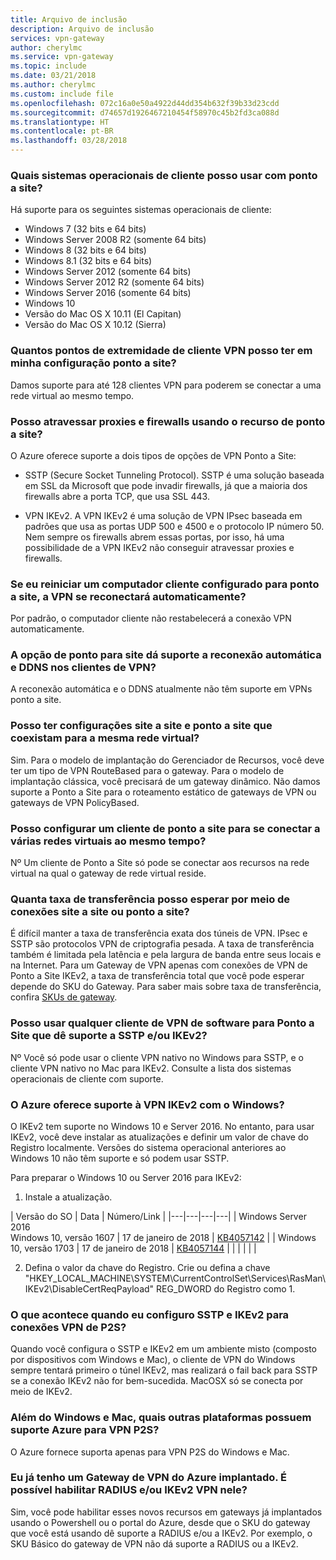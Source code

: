 ```yaml
---
title: Arquivo de inclusão
description: Arquivo de inclusão
services: vpn-gateway
author: cherylmc
ms.service: vpn-gateway
ms.topic: include
ms.date: 03/21/2018
ms.author: cherylmc
ms.custom: include file
ms.openlocfilehash: 072c16a0e50a4922d44dd354b632f39b33d23cdd
ms.sourcegitcommit: d74657d1926467210454f58970c45b2fd3ca088d
ms.translationtype: HT
ms.contentlocale: pt-BR
ms.lasthandoff: 03/28/2018
---
```

### <a name="supportedclientos"></a>Quais sistemas operacionais de cliente posso usar com ponto a site?

Há suporte para os seguintes sistemas operacionais de cliente:

* Windows 7 (32 bits e 64 bits)
* Windows Server 2008 R2 (somente 64 bits)
* Windows 8 (32 bits e 64 bits)
* Windows 8.1 (32 bits e 64 bits)
* Windows Server 2012 (somente 64 bits)
* Windows Server 2012 R2 (somente 64 bits)
* Windows Server 2016 (somente 64 bits)
* Windows 10
* Versão do Mac OS X 10.11 (El Capitan)
* Versão do Mac OS X 10.12 (Sierra)

### <a name="how-many-vpn-client-endpoints-can-i-have-in-my-point-to-site-configuration"></a>Quantos pontos de extremidade de cliente VPN posso ter em minha configuração ponto a site?

Damos suporte para até 128 clientes VPN para poderem se conectar a uma rede virtual ao mesmo tempo.

### <a name="can-i-traverse-proxies-and-firewalls-using-point-to-site-capability"></a>Posso atravessar proxies e firewalls usando o recurso de ponto a site?

O Azure oferece suporte a dois tipos de opções de VPN Ponto a Site:

* SSTP (Secure Socket Tunneling Protocol). SSTP é uma solução baseada em SSL da Microsoft que pode invadir firewalls, já que a maioria dos firewalls abre a porta TCP, que usa SSL 443.

* VPN IKEv2. A VPN IKEv2 é uma solução de VPN IPsec baseada em padrões que usa as portas UDP 500 e 4500 e o protocolo IP número 50. Nem sempre os firewalls abrem essas portas, por isso, há uma possibilidade de a VPN IKEv2 não conseguir atravessar proxies e firewalls.

### <a name="if-i-restart-a-client-computer-configured-for-point-to-site-will-the-vpn-automatically-reconnect"></a>Se eu reiniciar um computador cliente configurado para ponto a site, a VPN se reconectará automaticamente?

Por padrão, o computador cliente não restabelecerá a conexão VPN automaticamente.

### <a name="does-point-to-site-support-auto-reconnect-and-ddns-on-the-vpn-clients"></a>A opção de ponto para site dá suporte a reconexão automática e DDNS nos clientes de VPN?

A reconexão automática e o DDNS atualmente não têm suporte em VPNs ponto a site.

### <a name="can-i-have-site-to-site-and-point-to-site-configurations-coexist-for-the-same-virtual-network"></a>Posso ter configurações site a site e ponto a site que coexistam para a mesma rede virtual?

Sim. Para o modelo de implantação do Gerenciador de Recursos, você deve ter um tipo de VPN RouteBased para o gateway. Para o modelo de implantação clássica, você precisará de um gateway dinâmico. Não damos suporte a Ponto a Site para o roteamento estático de gateways de VPN ou gateways de VPN PolicyBased.

### <a name="can-i-configure-a-point-to-site-client-to-connect-to-multiple-virtual-networks-at-the-same-time"></a>Posso configurar um cliente de ponto a site para se conectar a várias redes virtuais ao mesmo tempo?

Nº Um cliente de Ponto a Site só pode se conectar aos recursos na rede virtual na qual o gateway de rede virtual reside.

### <a name="how-much-throughput-can-i-expect-through-site-to-site-or-point-to-site-connections"></a>Quanta taxa de transferência posso esperar por meio de conexões site a site ou ponto a site?

É difícil manter a taxa de transferência exata dos túneis de VPN. IPsec e SSTP são protocolos VPN de criptografia pesada. A taxa de transferência também é limitada pela latência e pela largura de banda entre seus locais e na Internet. Para um Gateway de VPN apenas com conexões de VPN de Ponto a Site IKEv2, a taxa de transferência total que você pode esperar depende do SKU do Gateway. Para saber mais sobre taxa de transferência, confira [SKUs de gateway](../articles/vpn-gateway/vpn-gateway-about-vpngateways.md#gwsku).

### <a name="can-i-use-any-software-vpn-client-for-point-to-site-that-supports-sstp-andor-ikev2"></a>Posso usar qualquer cliente de VPN de software para Ponto a Site que dê suporte a SSTP e/ou IKEv2?

Nº Você só pode usar o cliente VPN nativo no Windows para SSTP, e o cliente VPN nativo no Mac para IKEv2. Consulte a lista dos sistemas operacionais de cliente com suporte.

### <a name="does-azure-support-ikev2-vpn-with-windows"></a>O Azure oferece suporte à VPN IKEv2 com o Windows?

O IKEv2 tem suporte no Windows 10 e Server 2016. No entanto, para usar IKEv2, você deve instalar as atualizações e definir um valor de chave do Registro localmente. Versões do sistema operacional anteriores ao Windows 10 não têm suporte e só podem usar SSTP.

Para preparar o Windows 10 ou Server 2016 para IKEv2:

1. Instale a atualização.

  | Versão do SO | Data | Número/Link |
  |---|---|---|---|
  | Windows Server 2016<br>Windows 10, versão 1607 | 17 de janeiro de 2018 | [KB4057142](https://support.microsoft.com/help/4057142/windows-10-update-kb4057142) |
  | Windows 10, versão 1703 | 17 de janeiro de 2018 | [KB4057144](https://support.microsoft.com/help/4057144/windows-10-update-kb4057144) |
  |  |  |  |  |

2. Defina o valor da chave do Registro. Crie ou defina a chave "HKEY_LOCAL_MACHINE\SYSTEM\CurrentControlSet\Services\RasMan\ IKEv2\DisableCertReqPayload" REG_DWORD do Registro como 1.

### <a name="what-happens-when-i-configure-both-sstp-and-ikev2-for-p2s-vpn-connections"></a>O que acontece quando eu configuro SSTP e IKEv2 para conexões VPN de P2S?

Quando você configura o SSTP e IKEv2 em um ambiente misto (composto por dispositivos com Windows e Mac), o cliente de VPN do Windows sempre tentará primeiro o túnel IKEv2, mas realizará o fail back para SSTP se a conexão IKEv2 não for bem-sucedida. MacOSX só se conecta por meio de IKEv2.

### <a name="other-than-windows-and-mac-which-other-platforms-does-azure-support-for-p2s-vpn"></a>Além do Windows e Mac, quais outras plataformas possuem suporte Azure para VPN P2S?

O Azure fornece suporta apenas para VPN P2S do Windows e Mac.

### <a name="i-already-have-an-azure-vpn-gateway-deployed-can-i-enable-radius-andor-ikev2-vpn-on-it"></a>Eu já tenho um Gateway de VPN do Azure implantado. É possível habilitar RADIUS e/ou IKEv2 VPN nele?

Sim, você pode habilitar esses novos recursos em gateways já implantados usando o Powershell ou o portal do Azure, desde que o SKU do gateway que você está usando dê suporte a RADIUS e/ou a IKEv2. Por exemplo, o SKU Básico do gateway de VPN não dá suporte a RADIUS ou a IKEv2.
